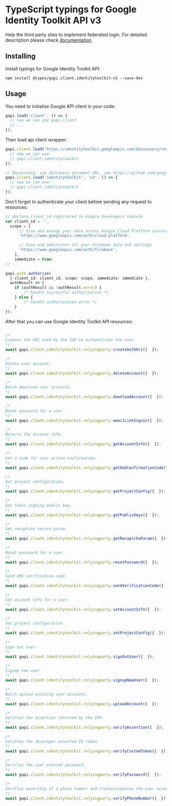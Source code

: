 # TypeScript typings for Google Identity Toolkit API v3

Help the third party sites to implement federated login.
For detailed description please check [documentation](https://developers.google.com/identity-toolkit/v3/).

## Installing

Install typings for Google Identity Toolkit API:

```
npm install @types/gapi.client.identitytoolkit-v3 --save-dev
```

## Usage

You need to initialize Google API client in your code:

```typescript
gapi.load('client', () => {
  // now we can use gapi.client
  // ...
});
```

Then load api client wrapper:

```typescript
gapi.client.load('https://identitytoolkit.googleapis.com/$discovery/rest?version=v3', () => {
  // now we can use:
  // gapi.client.identitytoolkit
});
```

```typescript
// Deprecated, use discovery document URL, see https://github.com/google/google-api-javascript-client/blob/master/docs/reference.md#----gapiclientloadname----version----callback--
gapi.client.load('identitytoolkit', 'v3', () => {
  // now we can use:
  // gapi.client.identitytoolkit
});
```

Don't forget to authenticate your client before sending any request to resources:

```typescript
// declare client_id registered in Google Developers Console
var client_id = '',
  scope = [
      // View and manage your data across Google Cloud Platform services
      'https://www.googleapis.com/auth/cloud-platform',

      // View and administer all your Firebase data and settings
      'https://www.googleapis.com/auth/firebase',
    ],
    immediate = true;
// ...

gapi.auth.authorize(
  { client_id: client_id, scope: scope, immediate: immediate },
  authResult => {
    if (authResult && !authResult.error) {
        /* handle successful authorization */
    } else {
        /* handle authorization error */
    }
});
```

After that you can use Google Identity Toolkit API resources: <!-- TODO: make this work for multiple namespaces -->

```typescript

/*
Creates the URI used by the IdP to authenticate the user.
*/
await gapi.client.identitytoolkit.relyingparty.createAuthUri({  });

/*
Delete user account.
*/
await gapi.client.identitytoolkit.relyingparty.deleteAccount({  });

/*
Batch download user accounts.
*/
await gapi.client.identitytoolkit.relyingparty.downloadAccount({  });

/*
Reset password for a user.
*/
await gapi.client.identitytoolkit.relyingparty.emailLinkSignin({  });

/*
Returns the account info.
*/
await gapi.client.identitytoolkit.relyingparty.getAccountInfo({  });

/*
Get a code for user action confirmation.
*/
await gapi.client.identitytoolkit.relyingparty.getOobConfirmationCode({  });

/*
Get project configuration.
*/
await gapi.client.identitytoolkit.relyingparty.getProjectConfig({  });

/*
Get token signing public key.
*/
await gapi.client.identitytoolkit.relyingparty.getPublicKeys({  });

/*
Get recaptcha secure param.
*/
await gapi.client.identitytoolkit.relyingparty.getRecaptchaParam({  });

/*
Reset password for a user.
*/
await gapi.client.identitytoolkit.relyingparty.resetPassword({  });

/*
Send SMS verification code.
*/
await gapi.client.identitytoolkit.relyingparty.sendVerificationCode({  });

/*
Set account info for a user.
*/
await gapi.client.identitytoolkit.relyingparty.setAccountInfo({  });

/*
Set project configuration.
*/
await gapi.client.identitytoolkit.relyingparty.setProjectConfig({  });

/*
Sign out user.
*/
await gapi.client.identitytoolkit.relyingparty.signOutUser({  });

/*
Signup new user.
*/
await gapi.client.identitytoolkit.relyingparty.signupNewUser({  });

/*
Batch upload existing user accounts.
*/
await gapi.client.identitytoolkit.relyingparty.uploadAccount({  });

/*
Verifies the assertion returned by the IdP.
*/
await gapi.client.identitytoolkit.relyingparty.verifyAssertion({  });

/*
Verifies the developer asserted ID token.
*/
await gapi.client.identitytoolkit.relyingparty.verifyCustomToken({  });

/*
Verifies the user entered password.
*/
await gapi.client.identitytoolkit.relyingparty.verifyPassword({  });

/*
Verifies ownership of a phone number and creates/updates the user account accordingly.
*/
await gapi.client.identitytoolkit.relyingparty.verifyPhoneNumber({  });
```
